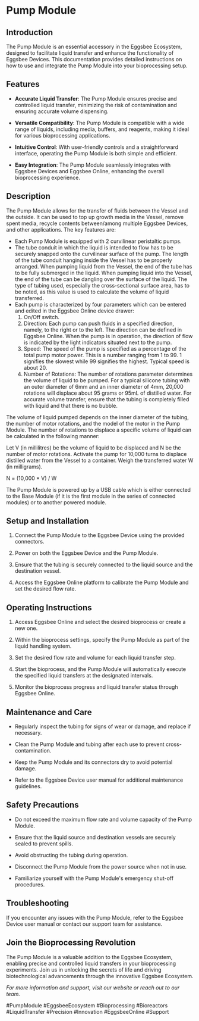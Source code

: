 # Pump Module

## Introduction

The Pump Module is an essential accessory in the Eggsbee Ecosystem, designed to facilitate liquid transfer and enhance the functionality of Eggsbee Devices. This documentation provides detailed instructions on how to use and integrate the Pump Module into your bioprocessing setup.

## Features

- **Accurate Liquid Transfer**: The Pump Module ensures precise and controlled liquid transfer, minimizing the risk of contamination and ensuring accurate volume dispensing.

- **Versatile Compatibility**: The Pump Module is compatible with a wide range of liquids, including media, buffers, and reagents, making it ideal for various bioprocessing applications.

- **Intuitive Control**: With user-friendly controls and a straightforward interface, operating the Pump Module is both simple and efficient.

- **Easy Integration**: The Pump Module seamlessly integrates with Eggsbee Devices and Eggsbee Online, enhancing the overall bioprocessing experience.

## Description

The Pump Module allows for the transfer of fluids between the Vessel and the outside. It can be used to top up growth media in the Vessel, remove spent media, recycle contents between/among multiple Eggsbee Devices, and other applications. The key features are:

- Each Pump Module is equipped with 2 curvilinear peristaltic pumps.
- The tube conduit in which the liquid is intended to flow has to be securely snapped onto the curvilinear surface of the pump. The length of the tube conduit hanging inside the Vessel has to be properly arranged. When pumping liquid from the Vessel, the end of the tube has to be fully submerged in the liquid. When pumping liquid into the Vessel, the end of the tube can be dangling over the surface of the liquid. The type of tubing used, especially the cross-sectional surface area, has to be noted, as this value is used to calculate the volume of liquid transferred.
- Each pump is characterized by four parameters which can be entered and edited in the Eggsbee Online device drawer:
  1. On/Off switch.
  2. Direction: Each pump can push fluids in a specified direction, namely, to the right or to the left. The direction can be defined in Eggsbee Online. When the pump is in operation, the direction of flow is indicated by the light indicators situated next to the pump.
  3. Speed: The speed of the pump is specified as a percentage of the total pump motor power. This is a number ranging from 1 to 99. 1 signifies the slowest while 99 signifies the highest. Typical speed is about 20.
  4. Number of Rotations: The number of rotations parameter determines the volume of liquid to be pumped. For a typical silicone tubing with an outer diameter of 6mm and an inner diameter of 4mm, 20,000 rotations will displace about 95 grams or 95mL of distilled water. For accurate volume transfer, ensure that the tubing is completely filled with liquid and that there is no bubble.

The volume of liquid pumped depends on the inner diameter of the tubing, the number of motor rotations, and the model of the motor in the Pump Module. The number of rotations to displace a specific volume of liquid can be calculated in the following manner:

Let V (in millilitres) be the volume of liquid to be displaced and N be the number of motor rotations. Activate the pump for 10,000 turns to displace distilled water from the Vessel to a container. Weigh the transferred water W (in milligrams).

N = (10,000 * V) / W

The Pump Module is powered up by a USB cable which is either connected to the Base Module (if it is the first module in the series of connected modules) or to another powered module.

## Setup and Installation

1. Connect the Pump Module to the Eggsbee Device using the provided connectors.

2. Power on both the Eggsbee Device and the Pump Module.

3. Ensure that the tubing is securely connected to the liquid source and the destination vessel.

4. Access the Eggsbee Online platform to calibrate the Pump Module and set the desired flow rate.

## Operating Instructions

1. Access Eggsbee Online and select the desired bioprocess or create a new one.

2. Within the bioprocess settings, specify the Pump Module as part of the liquid handling system.

3. Set the desired flow rate and volume for each liquid transfer step.

4. Start the bioprocess, and the Pump Module will automatically execute the specified liquid transfers at the designated intervals.

5. Monitor the bioprocess progress and liquid transfer status through Eggsbee Online.

## Maintenance and Care

- Regularly inspect the tubing for signs of wear or damage, and replace if necessary.

- Clean the Pump Module and tubing after each use to prevent cross-contamination.

- Keep the Pump Module and its connectors dry to avoid potential damage.

- Refer to the Eggsbee Device user manual for additional maintenance guidelines.

## Safety Precautions

- Do not exceed the maximum flow rate and volume capacity of the Pump Module.

- Ensure that the liquid source and destination vessels are securely sealed to prevent spills.

- Avoid obstructing the tubing during operation.

- Disconnect the Pump Module from the power source when not in use.

- Familiarize yourself with the Pump Module's emergency shut-off procedures.

## Troubleshooting

If you encounter any issues with the Pump Module, refer to the Eggsbee Device user manual or contact our support team for assistance.

## Join the Bioprocessing Revolution

The Pump Module is a valuable addition to the Eggsbee Ecosystem, enabling precise and controlled liquid transfers in your bioprocessing experiments. Join us in unlocking the secrets of life and driving biotechnological advancements through the innovative Eggsbee Ecosystem.

*For more information and support, visit our website or reach out to our team.*

#PumpModule #EggsbeeEcosystem #Bioprocessing #Bioreactors #LiquidTransfer #Precision #Innovation #EggsbeeOnline #Support
